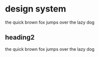 # design system

the quick brown fox jumps over the lazy dog

## heading2

the quick brown fox jumps over the lazy dog